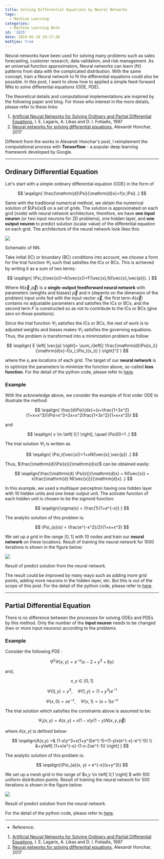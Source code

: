 ```yaml
---
title: Solving Differential Equations by Neural Networks
tags:
  - Machine Learning
categories: 
  - Machine Learning Note
id: '1825'
date: 2019-05-18 19:17:20
mathjax: true
---
```


Neural networks have been used for solving many problems such as sales forecasting, customer research, data validation, and risk management. As an universal function approximators, Neural networks can learn (fit) patterns from data with the complicated distribution. With the same concept, train a Neural network to fit the differential equations could also be possible. In this post, I want to show how to applied a simple feed-forward NNs to solve differential equations (ODE, PDE).
<!-- more -->

The theoretical details and computational implementations are inspired by the following paper and blog. For those who interest in the more details, please refer to these links:

1.  [Artificial Neural Networks for Solving Ordinary and Partial Differential Equations](https://arxiv.org/pdf/physics/9705023.pdf), I. E. Lagaris, A. Likas and D. I. Fotiadis, 1997
2.  [Neural networks for solving differential equations](https://becominghuman.ai/neural-networks-for-solving-differential-equations-fa230ac5e04c), Alexandr Honchar, 2017

Different from the works in Alexandr Honchar's post, I reimplement the computational process with **Tensorflow** - a popular deep learning framework developed by Google. 

* * *

Ordinary Differential Equation
------------------------------

Let's start with a simple ordinary differential equation (ODE) in the form of

$$
\eqalign{ \frac{\mathrm{d}\Psi}{\mathrm{d}x}=f(x,\Psi) .}
$$  

Same with the traditional numerical method, we obtain the numerical solution of \$\Psi(x)$ on a set of grids. The solution is approximated on each grid (node) with neural network architecture, therefore, we have **one input neuron** (or two input neurons for 2D problems), one hidden layer, and **one output neuron** to predict solution (scalar value) of the differential equation on each grid. The architecture of the neural network look likes this:

![](https://i.imgur.com/GSxyuba.png)

Schematic of NN.

Take initial (IC) or boundary (BC) conditions into account, we choose a form for the trial function $\Psi_t$ such that satisfies the ICs or BCs. This is achieved by writing it as a sum of two terms:

$$
\eqalign{  
\Psi_t(\vec{x})=A(\vec{x})+F(\vec{x},N(\vec{x},\vec{p})).  
}
$$

Where $N(\vec{x},\vec{p})$ is a **single-output feedforward neural network** with parameters (weights and biases) $\vec{p}$ and n (depents on the dimension of the problem) input units fed with the input vector $\vec{x}$, the first term $A(\vec{x})$ contains no adjustable parameters and satisfies the ICs or BCs, and the second term $F$ is constructed so as not to contribute to the ICs or BCs (give zero on those positions).

Since the trial function $\Psi_t$ satisfies the ICs or BCs, the rest of work is to adjusted weights and biases makes $\Psi_t$ satisfies the governing equations. Thus, the problem is transformed into a minimization problem as follow:  

$$
\eqalign{ E \left[ \vec{p} \right]= \sum_i\left[{ \frac{\mathrm{d}\Psi(x_i)}{\mathrm{d}x}-f(x_i,\Psi_t(x_i)) } \right]^2 }
$$

where the $x_i$ are locations of each grid. The target of our **neural network** is to optimize the parameters to minimize the function above, so-called **loss function**. For the detail of the python code, please refer to [here](https://github.com/BingHanLin/My_ML_Notes/tree/master/Neural%20Networks%20for%20Differential%20Equations).

### Example

With the acknowledge above, we consider the example of first order ODE to illustrate the method:

$$
\eqalign{ \frac{d\Psi}{dx}+(x+\frac{1+3x^2}{1+x+x^3})\Psi=x^3+2x+x^2\frac{1+3x^2}{1+x+x^3}} 
$$

and

$$
\eqalign{ x \in \left[ 0,1 \right], \quad \Psi(0)=1 .} 
$$  

The trial solution $\Psi_t$ is written as

$$
\eqalign{ \Psi_t(\vec{x})=1+xN(\vec{x},\vec{p}) .}
$$

Thus, $\frac{\mathrm{d}\Psi(x)}{\mathrm{d}x}$ can be obtained easily:

$$
\eqalign{\frac{\mathrm{d} \Psi(x)}{\mathrm{d}x} = N(\vec{x}) + x\frac{\mathrm{d} N(\vec{x})}{\mathrm{d}x} .}
$$

In this example, we used a multilayer perceptron having one hidden layer with 10 hidden units and one linear output unit. The activate function of each hidden unit is chosen to be the sigmoid function:

$$
\eqalign{\sigma(x) = \frac{1}{1+e^{-x}} }
$$

The analytic solution of this problem is:

$$
\Psi_{a}(x) = \frac{e^{-x^2}/2}{1+x+x^3}  
$$

We set up a grid in the range $\left[ 0, 1 \right]$ with 10 nodes and train our **neural network** on these locations. Result of training the neural network for 1000 iterations is shown in the figure below:

![](https://i.imgur.com/y3tE8ad.png)

Result of predict solution from the neural network.

The result could be improved by many ways such as adding more grid points, adding more neurons in the hidden layer, etc. But this is out of the scope of this post. For the detail of the python code, please refer to [here](https://github.com/BingHanLin/My_ML_Notes/tree/master/Neural%20Networks%20for%20Differential%20Equations).

* * *

Partial Differential Equation
-----------------------------

There is no difference between the processes for solving ODEs and PDEs by this method. Only the number of the **input neuron** needs to be changed (two or more input neurons) according to the problems.

### Example

Consider the following PDE :

$$
\nabla^2{\Psi}(x,y) = e^{-x}(x-2+y^3+6y)
$$

and,  

$$
x,y \in \left[ 0,1 \right] 
$$

$$
\Psi(0,y) = y^3, \quad \Psi(1,y) = (1+y^3)e^{-1}
$$

$$
\Psi(x,0) = xe^{-x}, \quad \Psi(x,1) = (x+1)e^{-x}
$$

The trial solution which satisfies the constraints above is assumed to be:

$$
\Psi_t(x,y) = A(x,y)+x(1-x)y(1-y)N(x,y,\vec{p})
$$

where $A(x,y)$ is defined below:

$$
\eqalign{A(x,y) =& (1-x)y^3+x(1+y^3)e^{-1}+(1-y)x(e^{-x}-e^{-1}) \\ &+y\left[ (1+x)e^{-x}-(1-x-2xe^{-1}) \right] }
$$

The analytic solution of this problem is:

$$
\eqalign{\Psi_{a}(x, y) = e^{-x}(x+y^3)}
$$

We set up a mesh grid in the range of $x,y \in \left[ 0,1 \right] $ with 100 uniform distribution points. Result of training the neural network for 500 iterations is shown in the figure below:

![](https://i.imgur.com/AQkB43d.png)

Result of predict solution from the neural network.

For the detail of the python code, please refer to [here](https://github.com/BingHanLin/My_ML_Notes/tree/master/Neural%20Networks%20for%20Differential%20Equations).

* * *

*   Reference:

1.  [Artificial Neural Networks for Solving Ordinary and Partial Differential Equations](https://arxiv.org/pdf/physics/9705023.pdf), I. E. Lagaris, A. Likas and D. I. Fotiadis, 1997
2.  [Neural networks for solving differential equations](https://becominghuman.ai/neural-networks-for-solving-differential-equations-fa230ac5e04c), Alexandr Honchar, 2017